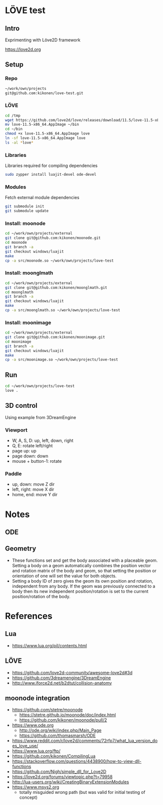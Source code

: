 # LÖVE test

## Intro
Exprimenting with Löve2D framework

https://love2d.org


## Setup

### Repo

```bash
~/work/own/projects
git@github.com:kikonen/love-test.git
```

### LÖVE

```bash
cd /tmp
wget https://github.com/love2d/love/releases/download/11.5/love-11.5-x86_64.AppImage
mv love-11.5-x86_64.AppImage ~/bin
cd ~/bin
chmod +x love-11.5-x86_64.AppImage love
ln -sf love-11.5-x86_64.AppImage love
ls -al *love*
```

### Libraries
Libraries required for compiling dependencies

```bash
sudo zypper install luajit-devel ode-devel
```

### Modules

Fetch external module dependencies
```bash
git submodule init
git submodule update
```


### Install: moonode
```bash
cd ~/work/own/projects/external
git clone git@github.com:kikonen/moonode.git
cd moonode
git branch -a
git checkout windows/luajit
make
cp -a src/moonode.so ~/work/own/projects/love-test
```

### Install: moonglmath
```bash
cd ~/work/own/projects/external
git clone git@github.com:kikonen/moonglmath.git
cd moonglmath
git branch -a
git checkout windows/luajit
make
cp -a src/moonglmath.so ~/work/own/projects/love-test
```

### Install: moonimage
```bash
cd ~/work/own/projects/external
git clone git@github.com:kikonen/moonimage.git
cd moonimage
git branch -a
git checkout windows/luajit
make
cp -a src/moonimage.so ~/work/own/projects/love-test
```


## Run

```bash
cd ~/work/own/projects/love-test
love .
```

## 3D control

Using example from 3DreamEngine

### Viewport
- W, A, S, D: up, left, down, right
- Q, E: rotate left/right
- page up: up
- page down: down
- mouse + button-1: rotate

### Paddle
- up, down: move Z dir
- left, right: move X dir
- home, end: move Y dir

# Notes

## ODE

## Geometry

- These functions set and get the body associated with a placeable geom. Setting a body on a geom automatically combines the position vector and rotation matrix of the body and geom, so that setting the position or orientation of one will set the value for both objects.
- Setting a body ID of zero gives the geom its own position and rotation, independent from any body. If the geom was previously connected to a body then its new independent position/rotation is set to the current position/rotation of the body.


# References
## Lua
- https://www.lua.org/pil/contents.html

## LÖVE
- https://github.com/love2d-community/awesome-love2d#3d
- https://github.com/3dreamengine/3DreamEngine
- http://www.iforce2d.net/b2dtut/collision-anatomy

## moonode integration
- https://github.com/stetre/moonode
  + https://stetre.github.io/moonode/doc/index.html
  + https://github.com/kikonen/moonode/pull/2
- https://www.ode.org
  + http://ode.org/wiki/index.php/Main_Page
  + https://github.com/thomasmarsh/ODE
- https://www.reddit.com/r/love2d/comments/72rfp7/what_lua_version_does_love_use/
- https://www.lua.org/ftp/
- https://github.com/kikonen/CompilingLua
- https://stackoverflow.com/questions/4438900/how-to-view-dll-functions
- https://github.com/Nigh/simple_dll_for_Love2D
- https://love2d.org/forums/viewtopic.php?t=79958
- http://lua-users.org/wiki/CreatingBinaryExtensionModules
- https://www.msys2.org
   + totally misguided wrong path (but was valid for initial testing of concept)
